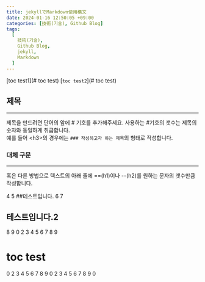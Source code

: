 ```yaml
---
title: jekyllでMarkdown使用構文
date: 2024-01-16 12:50:05 +09:00
categories: [技術(기술), Github Blog]
tags:
  [
    技術(기술),
    Github Blog,
    jekyll,
    Markdown
  ]
---
```

[toc test1](# toc test)
[`toc test2`](# toc test)
## 제목
***
제목을 만드려면 단어의 앞에 # 기호를 추가해주세요. 사용하는 #기호의 갯수는 제목의 숫자와 동일하게 취급합니다.<br>
예를 들어 &#60;h3&#62;의 경우에는 `### 작성하고자 하는 제목`의 형태로 작성합니다.

### 대체 구문
***
혹은 다른 방법으로 텍스트의 아래 줄에 ==(h1)이나 --(h2)를 원하는 문자의 갯수만큼 작성합니다.



4
5
##테스트입니다.
6
7
## 테스트입니다.2
8
9
0
2
3
4
5
6
7
8
9
# toc test
0
2
3
4
5
6
7
8
9
0
2
3
4
5
6
7
8
9
0